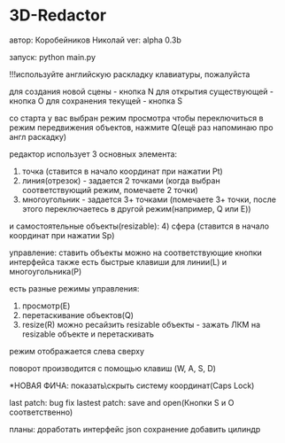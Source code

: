 # 3D-Redactor
автор: Коробейников Николай
ver: alpha 0.3b

запуск: python main.py

!!!используйте английскую раскладку клавиатуры, пожалуйста

для создания новой сцены - кнопка N
для открытия существующей - кнопка O
для сохранения текущей - кнопка S

со старта у вас выбран режим просмотра
чтобы переключиться в режим передвижения объектов, нажмите Q(ещё раз напоминаю про англ раскадку)

редактор использует 3 основных элемента:
1) точка (ставится в начало координат при нажатии Pt)
2) линия(отрезок) - задается 2 точками (когда выбран соответствующий режим, помечаете 2 точки)
3) многоугольник - задается 3+ точками (помечаете 3+ точки, после этого переключаетесь в другой режим(например, Q или E))

и самостоятельные объекты(resizable):
4) сфера (ставится в начало координат при нажатии Sp)

управление:
ставить объекты можно на соответствующие кнопки интерфейса
также есть быстрые клавиши для линии(L) и многоугольника(P)

есть разные режимы управления:
1) просмотр(E)
2) перетаскивание объектов(Q)
3) resize(R) можно ресайзить resizable объекты - зажать ЛКМ на resizable объекте и перетаскивать

режим отображается слева сверху 

поворот производится с помощью клавиш (W, A, S, D) 

*НОВАЯ ФИЧА: показать\скрыть систему координат(Caps Lock)

last patch: bug fix
lastest patch: save and open(Кнопки S и O соответственно)

планы:
доработать интерфейс
json сохранение
добавить цилиндр
